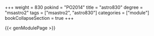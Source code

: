 +++
weight = 830
pokind = "PO2014"
title = "astro830"
degree = "msastro2"
tags = ["msastro2", "astro830"]
categories = ["module"]
bookCollapseSection = true
+++

{{< genModulePage >}}
